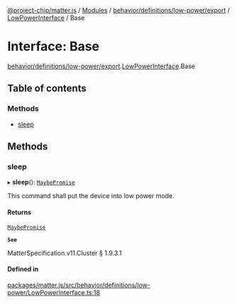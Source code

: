 [@project-chip/matter.js](../README.md) / [Modules](../modules.md) / [behavior/definitions/low-power/export](../modules/behavior_definitions_low_power_export.md) / [LowPowerInterface](../modules/behavior_definitions_low_power_export.LowPowerInterface.md) / Base

# Interface: Base

[behavior/definitions/low-power/export](../modules/behavior_definitions_low_power_export.md).[LowPowerInterface](../modules/behavior_definitions_low_power_export.LowPowerInterface.md).Base

## Table of contents

### Methods

- [sleep](behavior_definitions_low_power_export.LowPowerInterface.Base.md#sleep)

## Methods

### sleep

▸ **sleep**(): [`MaybePromise`](../modules/util_export.md#maybepromise)

This command shall put the device into low power mode.

#### Returns

[`MaybePromise`](../modules/util_export.md#maybepromise)

**`See`**

MatterSpecification.v11.Cluster § 1.9.3.1

#### Defined in

[packages/matter.js/src/behavior/definitions/low-power/LowPowerInterface.ts:18](https://github.com/project-chip/matter.js/blob/558e12c94a201592c28c7bc0743705360b3e5ca6/packages/matter.js/src/behavior/definitions/low-power/LowPowerInterface.ts#L18)
